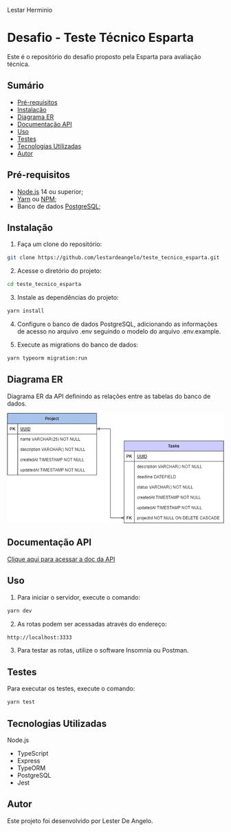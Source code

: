 Lestar Herminio
# Desafio - Teste Técnico Esparta

Este é o repositório do desafio proposto pela Esparta para avaliação técnica.

## Sumário
- [Pré-requisitos](#pré-requisitos)
- [Instalação](#instalação)
- [Diagrama ER](#diagrama-er)
- [Documentação API](#documentação-api)
- [Uso](#uso)
- [Testes](#testes)
- [Tecnologias Utilizadas](#tecnologias-utilizadas)
- [Autor](#autor)


## Pré-requisitos
- <a name= 'Node.js' href='https://nodejs.org/en/'>Node.js</a> 14 ou superior;
- <a name= 'Yarn' href='https://yarnpkg.com/'>Yarn</a> ou <a name= 'Npm' href='https://www.npmjs.com/'>NPM</a>; 
- Banco de dados <a name= 'PostgreSQL' href='https://www.postgresql.org/'>PostgreSQL</a>;

## Instalação
1. Faça um clone do repositório:
```bash
git clone https://github.com/lestardeangelo/teste_tecnico_esparta.git
```

2. Acesse o diretório do projeto:
```bash
cd teste_tecnico_esparta
```
3. Instale as dependências do projeto:
```bash
yarn install
```
4. Configure o banco de dados PostgreSQL, adicionando as informações de acesso no arquivo .env seguindo o modelo do arquivo .env.example.

5. Execute as migrations do banco de dados:
```bash
yarn typeorm migration:run
```
## Diagrama ER

Diagrama ER da API definindo as relações entre as tabelas do banco de dados.

![DER](Diagrama_api_esparta.drawio.png)

## Documentação API
<a name= 'Documentação API desafio esparta' href='https://lestardeangelo.github.io/Doc/'>Clique aqui para acessar a doc da API</a>

## Uso
1. Para iniciar o servidor, execute o comando:
```bash
yarn dev
```
2. As rotas podem ser acessadas através do endereço:
```bash
http://localhost:3333
```
3. Para testar as rotas, utilize o software Insomnia ou Postman.

## Testes
Para executar os testes, execute o comando:

```bash
yarn test
```
## Tecnologias Utilizadas

Node.js
- TypeScript
- Express
- TypeORM
- PostgreSQL
- Jest

## Autor
Este projeto foi desenvolvido por Lester De Angelo.
